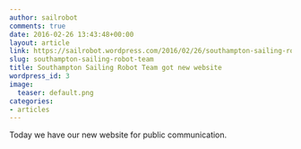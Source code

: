 ```yaml
---
author: sailrobot
comments: true
date: 2016-02-26 13:43:48+00:00
layout: article
link: https://sailrobot.wordpress.com/2016/02/26/southampton-sailing-robot-team/
slug: southampton-sailing-robot-team
title: Southampton Sailing Robot Team got new website
wordpress_id: 3
image:
  teaser: default.png
categories:
- articles
---
```


Today we have our new website for public communication.
